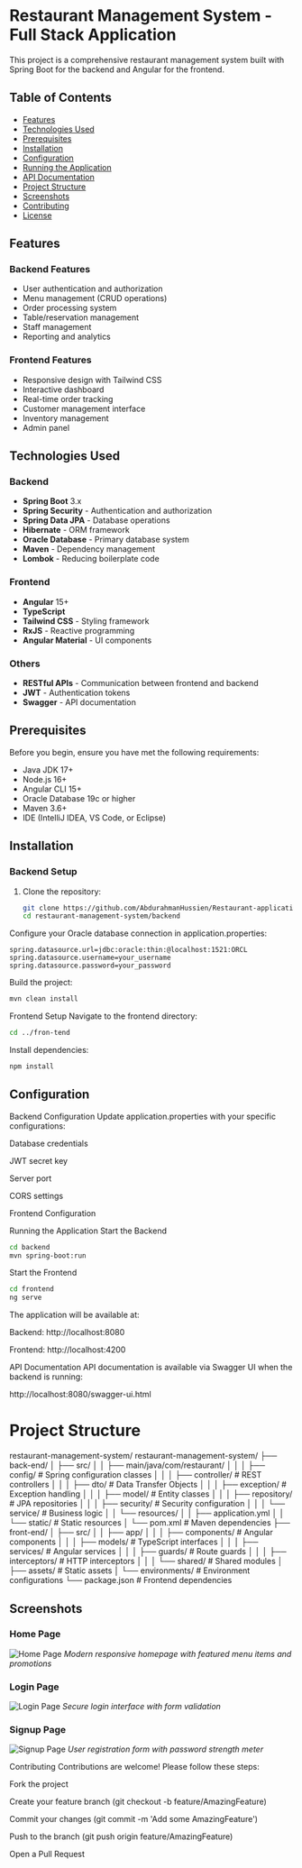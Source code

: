# Restaurant Management System - Full Stack Application

This project is a comprehensive restaurant management system built with Spring Boot for the backend and Angular for the frontend.

## Table of Contents
- [Features](#features)
- [Technologies Used](#technologies-used)
- [Prerequisites](#prerequisites)
- [Installation](#installation)
- [Configuration](#configuration)
- [Running the Application](#running-the-application)
- [API Documentation](#api-documentation)
- [Project Structure](#project-structure)
- [Screenshots](#screenshots)
- [Contributing](#contributing)
- [License](#license)

## Features

### Backend Features
- User authentication and authorization
- Menu management (CRUD operations)
- Order processing system
- Table/reservation management
- Staff management
- Reporting and analytics

### Frontend Features
- Responsive design with Tailwind CSS
- Interactive dashboard
- Real-time order tracking
- Customer management interface
- Inventory management
- Admin panel

## Technologies Used

### Backend
- **Spring Boot** 3.x
- **Spring Security** - Authentication and authorization
- **Spring Data JPA** - Database operations
- **Hibernate** - ORM framework
- **Oracle Database** - Primary database system
- **Maven** - Dependency management
- **Lombok** - Reducing boilerplate code

### Frontend
- **Angular** 15+
- **TypeScript**
- **Tailwind CSS** - Styling framework
- **RxJS** - Reactive programming
- **Angular Material** - UI components

### Others
- **RESTful APIs** - Communication between frontend and backend
- **JWT** - Authentication tokens
- **Swagger** - API documentation

## Prerequisites

Before you begin, ensure you have met the following requirements:
- Java JDK 17+
- Node.js 16+
- Angular CLI 15+
- Oracle Database 19c or higher
- Maven 3.6+
- IDE (IntelliJ IDEA, VS Code, or Eclipse)

## Installation

### Backend Setup
1. Clone the repository:
   ```bash
   git clone https://github.com/AbdurahmanHussien/Restaurant-application.git
   cd restaurant-management-system/backend
   ```
Configure your Oracle database connection in application.properties:

```properties
spring.datasource.url=jdbc:oracle:thin:@localhost:1521:ORCL
spring.datasource.username=your_username
spring.datasource.password=your_password
```
Build the project:

```bash
mvn clean install
```
Frontend Setup
Navigate to the frontend directory:

```bash
cd ../fron-tend
```
Install dependencies:

```bash
npm install
```
## Configuration
Backend Configuration
Update application.properties with your specific configurations:

Database credentials

JWT secret key

Server port

CORS settings

Frontend Configuration

Running the Application
Start the Backend
```bash
cd backend
mvn spring-boot:run
```
Start the Frontend
```bash
cd frontend
ng serve
```
The application will be available at:

Backend: http://localhost:8080

Frontend: http://localhost:4200

API Documentation
API documentation is available via Swagger UI when the backend is running:

http://localhost:8080/swagger-ui.html


# Project Structure
restaurant-management-system/
restaurant-management-system/
├── back-end/
│   ├── src/
│   │   ├── main/java/com/restaurant/
│   │   │   ├── config/         # Spring configuration classes
│   │   │   ├── controller/     # REST controllers
│   │   │   ├── dto/            # Data Transfer Objects
│   │   │   ├── exception/      # Exception handling
│   │   │   ├── model/          # Entity classes
│   │   │   ├── repository/     # JPA repositories
│   │   │   ├── security/       # Security configuration
│   │   │   └── service/        # Business logic
│   │   └── resources/
│   │       ├── application.yml
│   │       └── static/         # Static resources
│   └── pom.xml                 # Maven dependencies
├── front-end/
│   ├── src/
│   │   ├── app/
│   │   │   ├── components/     # Angular components
│   │   │   ├── models/         # TypeScript interfaces
│   │   │   ├── services/       # Angular services
│   │   │   ├── guards/         # Route guards
│   │   │   ├── interceptors/   # HTTP interceptors
│   │   │   └── shared/         # Shared modules
│   ├── assets/                 # Static assets
│   └── environments/           # Environment configurations
└── package.json                # Frontend dependencies

## Screenshots

### Home Page
![Home Page](/others/screenshots/home.png)
*Modern responsive homepage with featured menu items and promotions*

### Login Page
![Login Page](/others/screenshots/login.png)
*Secure login interface with form validation*

### Signup Page
![Signup Page](/others/screenshots/sign.png)
*User registration form with password strength meter*

Contributing
Contributions are welcome! Please follow these steps:

Fork the project

Create your feature branch (git checkout -b feature/AmazingFeature)

Commit your changes (git commit -m 'Add some AmazingFeature')

Push to the branch (git push origin feature/AmazingFeature)

Open a Pull Request


